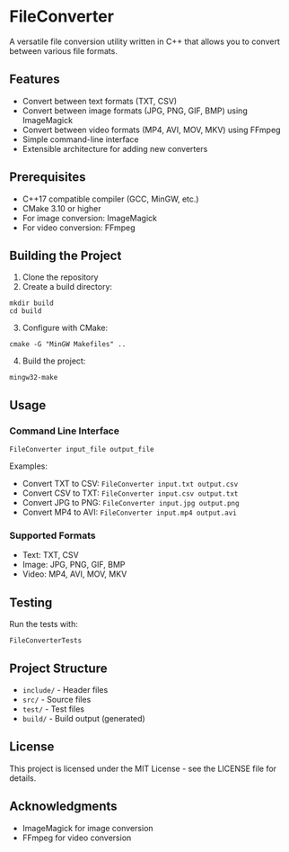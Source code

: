 # FileConverter

A versatile file conversion utility written in C++ that allows you to convert between various file formats.

## Features

- Convert between text formats (TXT, CSV)
- Convert between image formats (JPG, PNG, GIF, BMP) using ImageMagick
- Convert between video formats (MP4, AVI, MOV, MKV) using FFmpeg
- Simple command-line interface
- Extensible architecture for adding new converters

## Prerequisites

- C++17 compatible compiler (GCC, MinGW, etc.)
- CMake 3.10 or higher
- For image conversion: ImageMagick
- For video conversion: FFmpeg

## Building the Project

1. Clone the repository
2. Create a build directory:
```
mkdir build
cd build
```
3. Configure with CMake:
```
cmake -G "MinGW Makefiles" ..
```
4. Build the project:
```
mingw32-make
```

## Usage

### Command Line Interface

```
FileConverter input_file output_file
```

Examples:
- Convert TXT to CSV: `FileConverter input.txt output.csv`
- Convert CSV to TXT: `FileConverter input.csv output.txt`
- Convert JPG to PNG: `FileConverter input.jpg output.png`
- Convert MP4 to AVI: `FileConverter input.mp4 output.avi`

### Supported Formats

- Text: TXT, CSV
- Image: JPG, PNG, GIF, BMP
- Video: MP4, AVI, MOV, MKV

## Testing

Run the tests with:
```
FileConverterTests
```

## Project Structure

- `include/` - Header files
- `src/` - Source files
- `test/` - Test files
- `build/` - Build output (generated)

## License

This project is licensed under the MIT License - see the LICENSE file for details.

## Acknowledgments

- ImageMagick for image conversion
- FFmpeg for video conversion
